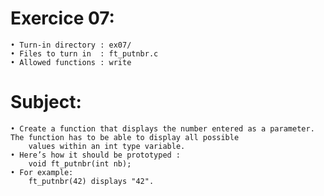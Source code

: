 # Exercice 07:
	• Turn-in directory : ex07/
	• Files to turn in  : ft_putnbr.c
	• Allowed functions : write
# Subject:
	• Create a function that displays the number entered as a parameter. The function has to be able to display all possible
		values within an int type variable.
	• Here’s how it should be prototyped :
		void ft_putnbr(int nb);
	• For example:
		ft_putnbr(42) displays "42".
